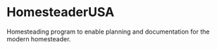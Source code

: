 # HomesteaderUSA
Homesteading program to enable planning and documentation for the modern homesteader.
